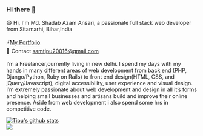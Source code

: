 ### Hi there 👋

<!--
**tipuboyy123/tipuboyy123** is a ✨ _special_ ✨ repository because its `README.md` (this file) appears on your GitHub profile.

Here are some ideas to get you started:

- 🔭 I’m currently working on ...
- 🌱 I’m currently learning ...
- 👯 I’m looking to collaborate on ...
- 🤔 I’m looking for help with ...
- 💬 Ask me about ...
- 📫 How to reach me: ...
- 😄 Pronouns: ...
- ⚡ Fun fact: ...
-->
😄 Hi, I'm Md. Shadab Azam Ansari, a passionate full stack web developer from Sitamarhi, Bihar,India
<br>
<br>
⚡[My Portfolio](http://tipusam.tech/?i=1)
<br>
💬 Contact samtipu20016@gmail.com
<br><br>
I’m a Freelancer,currently living in new delhi. I spend my days with my hands in many different areas of web development from back end (PHP, Django/Python, Ruby on Rails) to front end design(HTML, CSS, and jQuery/Javascript), digital accessibility, user experience and visual design. I’m extremely passionate about web development and design in all it’s forms and helping small businesses and artisans build and improve their online presence. Aside from web development i also spend some hrs in competitive code. 

<a href="https://github.com/tipuboyy123/github-readme-stats">
  <img align="center" src="https://github-readme-stats.vercel.app/api?username=tipuboyy123&show_icons=true&include_all_commits=true&theme=radical" alt="Tipu's github stats" />
</a>
<br>
<a href="https://github.com/tipuboyy123/github-readme-stats">
  <img align="center" src="https://github-readme-stats.vercel.app/api/top-langs/?username=tipuboyy123&layout=compact&theme=radical" />
</a>
